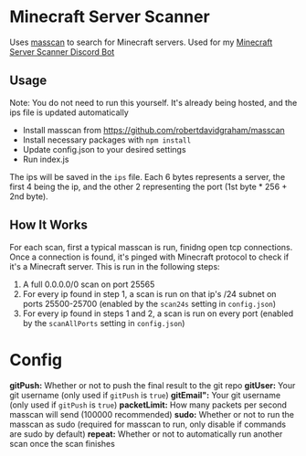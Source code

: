 # Minecraft Server Scanner
Uses [masscan](https://github.com/robertdavidgraham/masscan) to search for Minecraft servers. Used for my [Minecraft Server Scanner Discord Bot](https://github.com/kgurchiek/Minecraft-Server-Scanner-Discord-Bot)

## Usage
Note: You do not need to run this yourself. It's already being hosted, and the ips file is updated automatically
- Install masscan from https://github.com/robertdavidgraham/masscan
- Install necessary packages with `npm install`
- Update config.json to your desired settings
- Run index.js

The ips will be saved in the `ips` file. Each 6 bytes represents a server, the first 4 being the ip, and the other 2 representing the port \(1st byte * 256 + 2nd byte\).

## How It Works
For each scan, first a typical masscan is run, finidng open tcp connections. Once a connection is found, it's pinged with Minecraft protocol to check if it's a Minecraft server. This is run in the following steps:
1. A full 0.0.0.0/0 scan on port 25565
2. For every ip found in step 1, a scan is run on that ip's /24 subnet on ports 25500-25700 (enabled by the `scan24s` setting in `config.json`)
3. For every ip found in steps 1 and 2, a scan is run on every port (enabled by the `scanAllPorts` setting in `config.json`)

# Config
**gitPush:** Whether or not to push the final result to the git repo
**gitUser:** Your git username \(only used if `gitPush` is `true`\)
**gitEmail":** Your git username \(only used if `gitPush` is `true`\)
**packetLimit:** How many packets per second masscan will send \(100000 recommended\)
**sudo:** Whether or not to run the masscan as sudo \(required for masscan to run, only disable if commands are sudo by default\)
**repeat:** Whether or not to automatically run another scan once the scan finishes